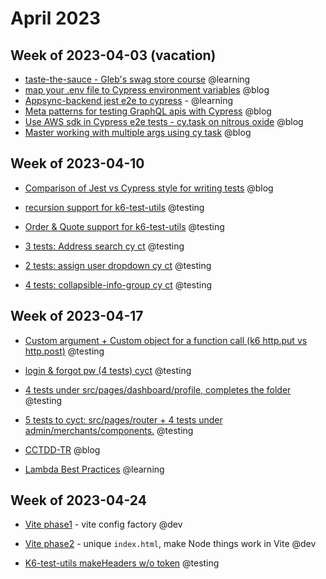 # April 2023

## Week of 2023-04-03 (vacation)

- [taste-the-sauce - Gleb's swag store course](https://github.com/muratkeremozcan/taste-the-sauce) @learning
- [map your .env file to Cypress environment variables](https://www.youtube.com/watch?v=fq-VDY6VQls) @blog
- [Appsync-backend jest e2e to cypress](https://github.com/muratkeremozcan/appsyncmasterclass-backend) - @learning
- [Meta patterns for testing GraphQL apis with Cypress](https://www.youtube.com/watch?v=qPLEGJnd6E8) @blog
- [Use AWS sdk in Cypress e2e tests - cy.task on nitrous oxide](https://www.youtube.com/watch?v=krcV6p4daxM) @blog
- [Master working with multiple args using cy task](https://www.youtube.com/watch?v=OH-ptCdYPxU) @blog

## Week of 2023-04-10

- [Comparison of Jest vs Cypress style for writing tests](https://www.youtube.com/watch?v=jTgT3VGhqKw) @blog

- [recursion support for k6-test-utils](https://github.com/helloextend/k6-test-utils/pull/33) @testing

- [Order & Quote support for k6-test-utils](https://github.com/helloextend/k6-test-utils/pull/31) @testing

- [3 tests: Address search cy ct](https://github.com/helloextend/client/pull/6104) @testing

- [2 tests: assign user dropdown cy ct](https://github.com/helloextend/client/pull/6117) @testing

- [4 tests: collapsible-info-group cy ct](https://github.com/helloextend/client/pull/6131) @testing

## Week of 2023-04-17

- [Custom argument + Custom object for a function call (k6 http.put vs http.post)](https://github.com/helloextend/k6-test-utils/pull/34#pullrequestreview-1390081258) @testing
- [login & forgot pw (4 tests) cyct](https://github.com/helloextend/client/pull/6145) @testing

- [4 tests under src/pages/dashboard/profile, completes the folder](https://github.com/helloextend/client/pull/6153) @testing

- [5 tests to cyct: src/pages/router + 4 tests under admin/merchants/components.](https://github.com/helloextend/client/pull/6175) @testing

- [CCTDD-TR](https://muratkerem.gitbook.io/cctdd-tr) @blog

- [Lambda Best Practices](https://github.com/muratkeremozcan/books/blob/master/aws/Lambda-best-practices/Lambda%20best%20practices.md) @learning

## Week of 2023-04-24

- [Vite phase1](https://github.com/helloextend/client/pull/6205) - vite config factory @dev

- [Vite phase2](https://github.com/helloextend/client/pull/6225) - unique `index.html`, make Node things work in Vite @dev

- [K6-test-utils makeHeaders w/o token](https://github.com/helloextend/k6-test-utils/pull/37/files) @testing

  
